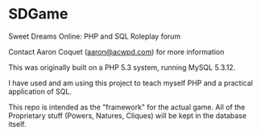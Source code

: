 SDGame
======

Sweet Dreams Online: PHP and SQL Roleplay forum

Contact Aaron Coquet (aaron@acwpd.com) for more information

This was originally built on a PHP 5.3 system, running MySQL 5.3.12.

I have used and am using this project to teach myself PHP and a practical application of SQL.

This repo is intended as the "framework" for the actual game. All of the Proprietary stuff (Powers, Natures, Cliques)
will be kept in the database itself.
